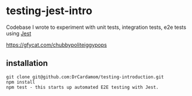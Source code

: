 # testing-jest-intro
Codebase I wrote to experiment with unit tests, integration tests, e2e tests using [Jest](https://jestjs.io/)

https://gfycat.com/chubbypoliteiggypops

## installation 
```
git clone git@github.com:DrCardamom/testing-introduction.git
npm install
npm test - this starts up automated E2E testing with Jest.
```


